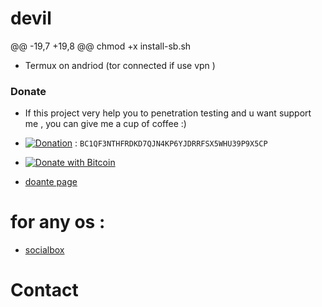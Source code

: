 # devil
@@ -19,7 +19,8 @@ chmod +x install-sb.sh

* Termux on andriod (tor connected if use vpn )

### Donate

- If this project very help you to penetration testing  and u want support me , you can give me a cup of coffee :)

- [![Donation](https://img.shields.io/badge/BITCOIN-donate-yellow.svg)](bitcoin:BC1QF3NTHFRDKD7QJN4KP6YJDRRFSX5WHU39P9X5CP) : ```BC1QF3NTHFRDKD7QJN4KP6YJDRRFSX5WHU39P9X5CP```

- [![Donate with Bitcoin](https://en.cryptobadges.io/badge/small/19KHPduHx2C8WAeq13b4xTsGocqq2PM5mN)](https://en.cryptobadges.io/donate/19KHPduHx2C8WAeq13b4xTsGocqq2PM5mN)

- [doante page](https://github.com/samsesh/donate)

# for any os :

* [socialbox](https://github.com/lostdevill/devil.git)

# Contact
